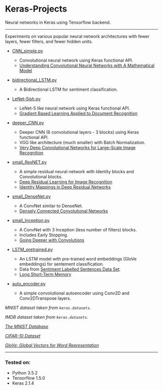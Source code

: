 # Keras-Projects
Neural networks in Keras using Tensorflow backend.
____

Experiments on various popular neural network architectures with fewer layers, fewer filters, and fewer hidden units.


* [CNN_simple.py](https://github.com/kredy/Keras-Projects/blob/master/CNN_simple.py)

  * Convolutional neural network using Keras functional API.
  * [Understanding Convolutional Neural Networks with A Mathematical Model](https://arxiv.org/abs/1609.04112v2)
  
* [bidirectional_LSTM.py](https://github.com/kredy/Keras-Projects/blob/master/bidirectional_LSTM.py)

  * A Bidirectional LSTM for sentiment classification.

* [LeNet-5ish.py](https://github.com/kredy/Keras-Projects/blob/master/LeNet-5ish.py)

  * LeNet-5 like neural network using Keras functional API.
  * [Gradient Based Learning Applied to Document Recognition](http://yann.lecun.com/exdb/publis/pdf/lecun-98.pdf)

* [deeper_CNN.py](https://github.com/kredy/Keras-Projects/blob/master/deeper_CNN.py)

  * Deeper CNN (6 convolutional layers - 3 blocks) using Keras functional API.
  * VGG like architecture (much smaller) with Batch Normalization.
  * [Very Deep Convolutional Networks for Large-Scale Image Recognition](https://arxiv.org/abs/1409.1556)

* [small_ResNET.py](https://github.com/kredy/Keras-Projects/blob/master/small_ResNET.py)

  * A simple residual neural network with Identity blocks and Convolutional blocks.
  * [Deep Residual Learning for Image Recognition](https://arxiv.org/abs/1512.03385)
  * [Identity Mappings in Deep Residual Networks](https://arxiv.org/abs/1603.05027)
  
* [small_DenseNet.py](https://github.com/kredy/Keras-Projects/blob/master/small_DenseNet.py)
  
  * A ConvNet similar to DenseNet. 
  * [Densely Connected Convolutional Networks](https://arxiv.org/abs/1608.06993)
  
* [small_Inception.py](https://github.com/kredy/Keras-Projects/blob/master/small_Inception.py)

  * A ConvNet with 3 Inception (less number of filters) blocks.
  * Includes Early Stopping.
  * [Going Deeper with Convolutions](https://arxiv.org/abs/1409.4842)
  
* [LSTM_pretrained.py](https://github.com/kredy/Keras-Projects/blob/master/LSTM_pretrained.py)

  * An LSTM model with pre-trained word embeddings (GloVe embeddings) for sentement classification.
  * Data from [Sentiment Labelled Sentences Data Set](https://archive.ics.uci.edu/ml/datasets/Sentiment+Labelled+Sentences).
  * [Long Short-Term Memory](http://axon.cs.byu.edu/~martinez/classes/778/Papers/lstm.pdf)

* [auto_encoder.py](https://github.com/kredy/Keras-Projects/blob/master/auto_encoder.py)

  * A simple convolutional autoencoder using Conv2D and Conv2DTranspose layers.
  

*MNIST dataset taken from `keras.datasets`.*

*IMDB dataset taken from `keras.datasets`.*

*[The MNIST Database](http://yann.lecun.com/exdb/mnist/)*

*[CIFAR-10 Dataset](https://www.cs.toronto.edu/~kriz/cifar.html)*

*[GloVe: Global Vectors for Word Representation](https://nlp.stanford.edu/projects/glove/)*
___

### Tested on:

- Python 3.5.2
- Tensorflow 1.5.0
- Keras 2.1.4
